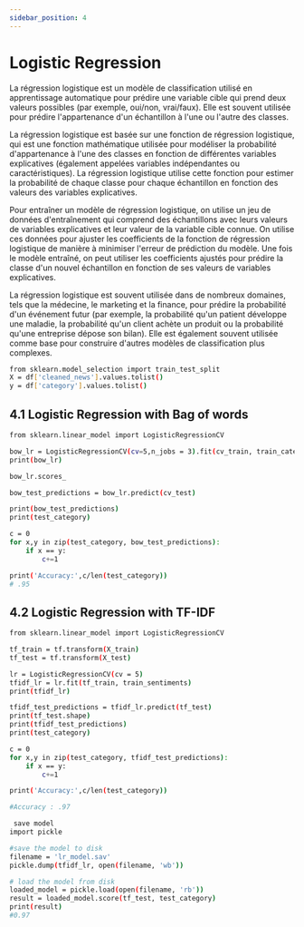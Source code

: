 ```yaml
---
sidebar_position: 4
---
```


# Logistic Regression

La régression logistique est un modèle de classification utilisé en apprentissage automatique pour prédire une variable cible qui prend deux valeurs possibles (par exemple, oui/non, vrai/faux). Elle est souvent utilisée pour prédire l'appartenance d'un échantillon à l'une ou l'autre des classes.

La régression logistique est basée sur une fonction de régression logistique, qui est une fonction mathématique utilisée pour modéliser la probabilité d'appartenance à l'une des classes en fonction de différentes variables explicatives (également appelées variables indépendantes ou caractéristiques). La régression logistique utilise cette fonction pour estimer la probabilité de chaque classe pour chaque échantillon en fonction des valeurs des variables explicatives.

Pour entraîner un modèle de régression logistique, on utilise un jeu de données d'entraînement qui comprend des échantillons avec leurs valeurs de variables explicatives et leur valeur de la variable cible connue. On utilise ces données pour ajuster les coefficients de la fonction de régression logistique de manière à minimiser l'erreur de prédiction du modèle. Une fois le modèle entraîné, on peut utiliser les coefficients ajustés pour prédire la classe d'un nouvel échantillon en fonction de ses valeurs de variables explicatives.

La régression logistique est souvent utilisée dans de nombreux domaines, tels que la médecine, le marketing et la finance, pour prédire la probabilité d'un événement futur (par exemple, la probabilité qu'un patient développe une maladie, la probabilité qu'un client achète un produit ou la probabilité qu'une entreprise dépose son bilan). Elle est également souvent utilisée comme base pour construire d'autres modèles de classification plus complexes.

```bash
from sklearn.model_selection import train_test_split
X = df['cleaned_news'].values.tolist()
y = df['category'].values.tolist()
```

## 4.1 Logistic Regression with Bag of words

```bash
from sklearn.linear_model import LogisticRegressionCV

bow_lr = LogisticRegressionCV(cv=5,n_jobs = 3).fit(cv_train, train_category)
print(bow_lr)

bow_lr.scores_

bow_test_predictions = bow_lr.predict(cv_test)

print(bow_test_predictions)
print(test_category)

c = 0
for x,y in zip(test_category, bow_test_predictions):
    if x == y:
        c+=1

print('Accuracy:',c/len(test_category))
# .95
```

## 4.2 Logistic Regression with TF-IDF

```bash
from sklearn.linear_model import LogisticRegressionCV

tf_train = tf.transform(X_train)
tf_test = tf.transform(X_test)

lr = LogisticRegressionCV(cv = 5)
tfidf_lr = lr.fit(tf_train, train_sentiments)
print(tfidf_lr)

tfidf_test_predictions = tfidf_lr.predict(tf_test)
print(tf_test.shape)
print(tfidf_test_predictions)
print(test_category)

c = 0
for x,y in zip(test_category, tfidf_test_predictions):
    if x == y:
        c+=1

print('Accuracy:',c/len(test_category))

#Accuracy : .97

 save model
import pickle

#save the model to disk
filename = 'lr_model.sav'
pickle.dump(tfidf_lr, open(filename, 'wb'))

# load the model from disk
loaded_model = pickle.load(open(filename, 'rb'))
result = loaded_model.score(tf_test, test_category)
print(result)
#0.97
```
